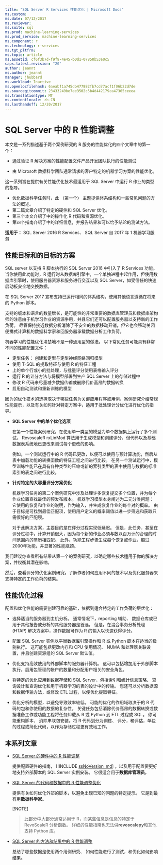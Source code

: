 ```yaml
---
title: "SQL Server R Services 性能优化 | Microsoft Docs"
ms.custom: 
ms.date: 07/12/2017
ms.reviewer: 
ms.suite: sql
ms.prod: machine-learning-services
ms.prod_service: machine-learning-services
ms.component: r
ms.technology: r-services
ms.tgt_pltfrm: 
ms.topic: article
ms.assetid: cf6f3b7d-f9f9-4e45-b0d1-07850b53e0c5
caps.latest.revision: "20"
author: jeannt
ms.author: jeannt
manager: jhubbard
ms.workload: Inactive
ms.openlocfilehash: 6aeabf1a745db477882fb7cd77acf1f06b22d7de
ms.sourcegitcommit: 23433249be7ee3502c5b4d442179ea47305ceeea
ms.translationtype: MT
ms.contentlocale: zh-CN
ms.lasthandoff: 12/20/2017
---
```

# <a name="performance-tuning-for-r-in-sql-server"></a>SQL Server 中的 R 性能调整

本文是一系列描述基于两个案例研究的 R 服务的性能优化的四个文章中的第一个：

- 通过验证 R 解决方案的性能配置文件产品开发团队执行的性能测试

- 由 Microsoft 数据科学团队通常请求的客户特定的机器学习方案的性能优化。

这一系列旨在提供有关性能优化技术最适用于 SQL Server 中运行 R 作业的类型的指导。

+ 优化数据科学任务时，此 （第一个） 主题提供体系结构和一些常见问题的方法的概述。
+ 第二篇文章介绍了特定的硬件和 SQL Server 优化。
+ 第三个本文介绍了中的操作化 R 代码和资源优化。
+ 第四个指南介绍了中的详细信息，并报告结果和可以给予结论的测试方法。

**适用于：** SQL Server 2016 R Services、 SQL Server 自 2017 年 1 机器学习服务

## <a name="performance-goals-and-targeted-scenarios"></a>性能目标和的目标的方案

SQL server 以支持 R 脚本执行的 SQL Server 2016 中引入了 R Services 功能。 当你使用此功能时，R 运行时从数据库引擎中，一个单独进程中起作用，但使用数据库引擎时，使用服务器资源和服务进行交互以及 SQL Server，如受信任的快速启动板安全地交换数据。

在 SQL Server 2017 宣布支持已运行相同的体系结构，使用其他语言遵循在将来的 Python 脚本。

支持的版本和语言的数量增长，是可能性的非常重要的数据库管理员和数据库架构师的注意由于机学习作业的资源争用，并且它们还可以配置服务器以支持新的工作负荷。 尽管保持接近数据分析消除了不安全的数据移动开销，但它也会移动关闭便携式计算机的数据科学家和回服务器承载数据分析工作负荷。

机器学习的性能优化清楚地不是一种通用型的做法。 以下常见任务可能具有非常不同的性能配置文件：

- 定型任务： 创建和定型与定型神经网络回归模型
- 使用 T-SQL 的提取特征与使用 R 的特征工程
- 上的单个行或小的批处理，与批量评分使用表格输入评分
- 运行 R 的计分方法与将模型部署到生产 SQL Server 上的存储过程中
- 修改 R 代码来尽量减少数据传输或删除代价高昂的数据转换
- 启用自动测试和重新训练的模型

因为的优化技术的选择取决于哪些任务为关键应用程序或用例，案例研究介绍常规性能提示，以及有关如何针对特定方案中，适用于批处理计分优化进行优化的指导。

+ **SQL Server 中的单个优化选项**

    在第一个性能案例研究，在使用单一类型的模型为单个数据集上运行了多个测试。 RevoscaleR rxLinMod 算法用于生成模型和创建评分，但代码以及基础数据表系统地已更改来测试每个更改的影响。

    例如，一个测试运行中的 R 代码已更改，以便可以使用与预计算功能，然后从表中加载功能的转换函数的特征工程之间进行比较。 在另一个测试运行中，模型训练性能已在具有各种类型的压缩或新的索引类型的表中使用与数据的标准索引的表之间进行比较。

+ **针对特定的大容量评分方案优化**

    机器学习任务的第二个案例研究中涉及处理许多恢复提交多个位置，并为每个作业位置查找最佳的预发布版本。 机器学习模型本身阐述为二元分类问题： 它使用的恢复和作业的说明，作为输入，并生成恢复作业的每个对的概率。 由于目标是可找到最佳匹配项，使用用户定义的概率阈值以进一步筛选和获取只需很好的匹配项。

    对于此解决方案，主要目的是在评分过程实现低延迟。 但是，此任务，甚至在评分过程中，计算开销很大，因为每个新的作业必须与数以百万计的合理的时间范围内的简历相匹配。 此外，功能工程步骤生成每个恢复或作业，超过 2000年功能，并显著的性能瓶颈。

我们建议你查看所有结果从第一个的案例研究，以确定哪些技术适用于你的解决方案，并权衡其潜在影响。

然后，查看评分的优化案例研究，了解作者如何应用不同的技术以及优化服务器来支持特定的工作负荷的结果。

## <a name="performance-optimization-process"></a>性能优化过程

配置和优化性能的需要创建可靠的基础，依据到适合特定的工作负荷的层优化：

- 选择适当的服务器到主机分析。 通常情况下，reporting 辅助、 数据仓库或已用于其他报告或分析的其他服务器是首选。 但是，在混合事务分析处理 (HTAP) 解决方案中，操作数据可作为 R 的输入以快速获得评分。

- 配置 SQL Server 实例以平衡数据库引擎操作和 R 或 Python 脚本在适当的级别执行。 这可能包括更改内存和 CPU 使用情况、 NUMA 和处理器关联设置，并且创建资源组的 SQL Server 默认值。

- 优化支持高效使用的外部脚本的服务器计算机。 这可以包括增加用于外部脚本执行，启用包管理的帐户的数量和分配用户相关的安全角色。

- 将特定的优化应用到数据存储和 SQL Server，包括索引和统计信息策略、 查询设计和查询优化和用于机器学习的表的设计中的传输。 您还可以分析数据源和数据传输方法，或修改 ETL 过程，以便优化提取特征。

- 优化分析的模型，以避免导致效率较低。 可能的优化的作用域取决于的 R 代码的包和你使用的数据的复杂性。 关键任务包括消除代价高昂的数据转换或数据准备工作或功能工程将任务卸载从 R 或 Python 到 ETL 过程或 SQL。 你可能重构脚本、 消除串联包安装，将 R 代码划分为训练、 评分，和评估，单独的过程或简化代码，以作为存储过程更有效地工作。

## <a name="articles-in-this-series"></a>本系列文章

+ [SQL Server 的硬件中的 R 性能调整](..\r\sql-server-configuration-r-services.md)

    提供配置硬件的指南， [!INCLUDE [ssNoVersion_md](..\..\includes\ssnoversion-md.md)] ，以及用于配置要更好地支持外部脚本的 SQL Server 实例安装。 它很适合用于**数据库管理员**。

+ [SQL Server 的代码和数据中的 R 性能调整优化](..\r\r-and-data-optimization-r-services.md)

    提供有关如何优化外部的脚本，以避免出现已知的问题的特定提示。 它是到最有用**数据科学家**。

    [!NOTE]
    > 此部分中大部分通常适用于 R，而某些信息是信息的特定于 RevoScaleR 分析函数。 详细的性能指南也无法供**revoscalepy**和其他支持 Python 库。

+ [SQL Server 的方法和结果中的 R 性能调整](..\r\performance-case-study-r-services.md)

    总结了哪些数据是使用两个用例研究、 如何性能进行了测试，和优化如何影响结果。
